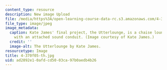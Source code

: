 ```yaml
---
content_type: resource
description: New image Upload
file: /media/https%3A/open-learning-course-data-rc.s3.amazonaws.com/4-370-interrogative-design-workshop-fall-2005/ad2892e10afdcd5003ca97b0aedb4b26_4-370f05-th.jpg
file_type: image/jpeg
image_metadata:
  caption: Kate James' final project, the Utterlounge, is a chaise lounge designed
    with an attached sound conduit. (Image courtesy of Kate James.)
  credit: ''
  image-alt: The Utterlounge by Kate James.
resourcetype: Image
title: 4-370f05-th.jpg
uid: ad2892e1-0afd-cd50-03ca-97b0aedb4b26
---
```


